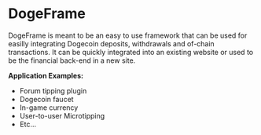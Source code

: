 # DogeFrame

DogeFrame is meant to be an easy to use framework that can be used for easilly integrating Dogecoin deposits, withdrawals and of-chain transactions.
It can be quickly integrated into an existing website or used to be the financial back-end in a new site.

**Application Examples:**

* Forum tipping plugin
* Dogecoin faucet
* In-game currency
* User-to-user Microtipping
* Etc...
